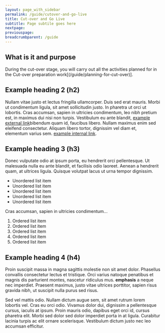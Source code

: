 ```yaml
---
layout: page_with_sidebar
permalink: /guide/cutover-and-go-live
title: Cut-over and Go Live
subtitle: Page subtile goes here
nextpage:
previouspage:
breadcrumbparent: /guide
---
```


## What is it and purpose

During the cut-over stage, you will carry out all the activities planned for in the Cut-over preparation work[(/guide/planning-for-cut-over)].

## Example heading 2 (h2)

Nullam vitae justo et lectus fringilla ullamcorper. Duis sed erat mauris. Morbi ut condimentum ligula, sit amet sollicitudin justo. In pharetra ut orci ut lobortis. Cras accumsan, sapien in ultricies condimentum, leo nibh pretium est, in maximus dui nisi non turpis. Vestibulum eu ante blandit, [example external link](https://beta.nhs.uk/service-manual/)bibendum quam id, faucibus libero. Nullam maximus enim sed eleifend consectetur. Aliquam libero tortor, dignissim vel diam et, elementum varius sem. [example internal link](/feedback/). 

## Example heading 3 (h3)

Donec vulputate odio at ipsum porta, eu hendrerit orci pellentesque. Ut malesuada nulla eu ante blandit, et facilisis odio laoreet. Aenean a hendrerit quam, at ultrices ligula. Quisque volutpat lacus ut urna tempor dignissim.

* Unordered list item 
* Unordered list item 
* Unordered list item 
* Unordered list item 
* Unordered list item 

Cras accumsan, sapien in ultricies condimentum...

1. Ordered list item
2. Ordered list item
3. Ordered list item
4. Ordered list item
5. Ordered list item

## Example heading 4 (h4)

Proin suscipit massa in magna sagittis molestie non sit amet dolor. Phasellus convallis consectetur lectus et tristique. Orci varius natoque penatibus et magnis dis parturient montes, nascetur ridiculus mus. __emphasis__ a neque nec imperdiet. Praesent maximus, justo vitae ultrices porttitor, sapien risus gravida nibh, ut suscipit nulla purus sed risus. 

Sed vel mattis odio. Nullam dictum augue sem, sit amet rutrum lorem lobortis vel. Cras eu orci odio. Vivamus dolor dui, dignissim a pellentesque cursus, iaculis at ipsum. Proin mauris odio, dapibus eget orci id, cursus pharetra elit. Morbi sed dolor sed dolor imperdiet porta in at ligula. Curabitur lacinia turpis ac elit ornare scelerisque. Vestibulum dictum justo nec leo accumsan efficitur.